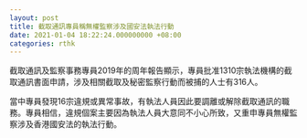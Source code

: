 ```yaml
---
layout: post
title: 截取通訊專員稱無權監察涉及國安法執法行動
date: 2021-01-04 18:22:24.000000000 +08:00
categories: rthk
---
```


截取通訊及監察事務專員2019年的周年報告顯示，專員批准1310宗執法機構的截取通訊書面申請，涉及相關截取及秘密監察行動而被捕的人士有316人。

當中專員發現16宗違規或異常事故，有執法人員因此要調離或解除截取通訊的職務。專員相信，違規個案主要因為執法人員大意同不小心所致，又重申專員無權監察涉及香港國安法的執法行動。
